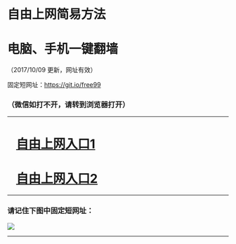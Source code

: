 ﻿# 自由上网简易方法

# 电脑、手机一键翻墙

（2017/10/09 更新，网址有效）

固定短网址：https://git.io/free99

### （微信如打不开，请转到浏览器打开）


***





# &nbsp;&nbsp; <a href="http://ft1593320502.fwq-tz-1001.info/fwqtz01.html?t=10090011961 " target="_blank">自由上网入口1</a>
# &nbsp;&nbsp; <a href="http://ft3081113085.fwq-tz-1002.info/fwqtz02.html?t=100900125235 " target="_blank">自由上网入口2</a>
***

### 请记住下图中固定短网址：

<img src="https://s3-us-west-2.amazonaws.com/fwq-1001/yjfq-20170905okok.png" /> 


***

